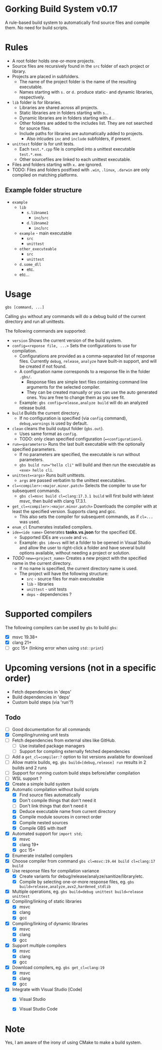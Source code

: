 # Gorking Build System v0.17

A rule-based build system to automatically find source files and compile them. No need for build scripts.

# Rules
- A root folder holds one-or-more projects.
- Source files are recursively found in the `src` folder of each project or library.
- Projects are placed in subfolders.
  - The name of the project folder is the name of the resulting executable.
  - Names starting with `s.` or `d.` produce static- and dynamic libraries, respectively.
- `lib` folder is for libraries.
  - Libraries are shared across all projects.
  - Static libraries are in folders starting with `s.`.
  - Dynamic libraries are in folders starting with `d.`.
  - Other folders are added to the includes list. They are not searched for source files.
  - Include paths for libraries are automatically added to projects.
    - Also inlcudes `inc` and `include` subfolders, if present.
- `unittest` folder is for unit tests.
  - Each `test.*.cpp` file is compiled into a unittest executable `test.*.exe`.
  - Other sourcefiles are linked to each unittest executable.
- Files and folders starting with `x.` are ignored.
- TODO: Files and folders postfixed with `.win`, `.linux`, `.darwin` are only compiled on matching platforms.

## Example folder structure
- `example`
  - `lib`
	- `s.libname1`
      - `inc`/`src`
	- `d.libname2`
      - `inc`/`src`
  - `example` - main executable
	- `src`
    - `unittest`
  - `other_executeable`
	- `src`
    - `unittest`
  - `d.some_dll`
    - etc.
  - etc...

# Usage
`gbs [command, ...]`

Calling `gbs` without any commands will do a debug build of the current directory and run all unittests.

The following commands are supported:

* `version` Shows the current version of the build system.
* `config=<reponse file, ...>` Sets the configurations to use for compilation.
    * Configurations are provided as a comma-separated list of response files. Currently `debug`, `release`, `analyze` have built-in support, and will be created if not found.
	* A configuration name corresponds to a response file in the folder `.gbs/`.
		* Response files are simple text files containing command line arguments for the selected compiler.
		* They can be created manually or you can use the auto generated ones. You are free to change them as you see fit.
	* Example: `gbs config=release,analyze build` will do an analyzed release build.
* `build` Builds the current directory.
	* If no configuration is specified (via `config` command), `debug,warnings` is used by default.
* `clean` cleans the build output folder (`gbs.out`).
    * Uses same format as `config`.
	* TODO: only clean specified configuration (`=<configuration>`).
* `run=<parameters>` Runs the last built executable with the optionally specified parameters.
    * If no parameters are specified, the executable is run without parameters.
	* `gbs build run="hello cli"` will build and then run the executable as `<exe> hello cli`.
* `unittest=<args>` Runs built unittests.
    * `args` are passed verbatim to the unittest executables.
* `cl=<compiler>:<major.minor.patch>` Selects the compiler to use for subsequent commands.
	* `gbs cl=msvc build cl=clang:17.3.1 build` will first build with latest msvc, then build with clang 17.3.1.
* `get_cl=<compiler>:<major.minor.patch>` Downloads the compiler with at least the specified version. Supports clang and gcc.
	* This also sets the compiler for subsequent commands, as if `cl=...` was used.
* `enum_cl` Enumerates installed compilers.
* `ide=<ide name>` Generates **tasks.vs.json** for the specified IDE.
    * Supported IDEs are `vscode` and `vs`.
	* Example: `gbs ide=vs` will let a folder to be opened in Visual Studio and allow the user to right-click a folder and have several build options available, without needing a project or solution.
* _TODO_ `new=<project_name>` Creates a new project with the specified name in the current directory.
	* If no name is specified, the current directory name is used.
    * The project will have the following structure:
		* `src` - source files for main executeable
		* `lib` - libraries
		* `unittest` - unit tests
		* `deps` - dependencies ?

# Supported compilers
The following compilers can be used by `gbs` to build `gbs`:

- [x] msvc 19.38+
- [x] clang 21+
- [ ] gcc 15+ (linking error when using `std::print`)

# Upcoming versions (not in a specific order)
- Fetch dependencies in 'deps'
- Build dependencies in 'deps'
- Custom build steps (via 'run'?)

## Todo
- [ ] Good documentation for all commands
- [x] Compiling/running unit tests
- [ ] Fetch dependencies from external sites like GitHub.
	- [ ] Use installed package managers
	- [ ] Support for compiling externally fetched dependencies
- [ ] Add a `get_cl=compiler:?` option to list versions available for download
- [ ] Allow matrix builds, eg. `gbs build=[debug,release] run` results in 2 builds and 2 runs
- [ ] Support for running custom build steps before/after compilation
- [ ] WSL support ?
- [x] Create a simple build system
- [x] Automatic compilation without build scripts
	- [x] Find source files automatically
	- [x] Don't compile things that don't need it
	- [ ] Don't link things that don't need it
    - [x] Deduce executable name from current directory
	- [x] Compile module sources in correct order
	- [x] Compile nested sources
	- [x] Compile GBS with itself
- [x] Automated support for `import std;`
	- [x] msvc
	- [x] clang 19+
	- [x] gcc 15+
- [x] Enumerate installed compilers
- [x] Choose compiler from command `gbs cl=msvc:19.44 build cl=clang:17 build`
- [x] Use response files for compilation variance
    - [x] Create variants for debug/release/analyze/sanitize/library/etc.
	- [x] Compile by selecting one-or-more response files, eg. `gbs build=release,analyze,avx2,hardened_stdlib`
- [x] Multiple operations, eg. `gbs build=debug unittest build=release unittest`
- [x] Compiling/linking of static libraries
	- [x] msvc
	- [x] clang
	- [x] gcc
- [x] Compiling/linking of dynamic libraries
	- [x] msvc
	- [x] clang
	- [x] gcc
- [x] Support multiple compilers
	- [x] msvc
	- [x] clang
	- [x] gcc
- [x] Download compilers, eg. `gbs get_cl=clang:19`
	- [x] msvc
	- [x] clang
	- [x] gcc
- [x] Integrate with Visual Studio [Code]
	- [x] Visual Studio
	- [x] Visual Studio Code


# Note
Yes, I am aware of the irony of using CMake to make a build system.
